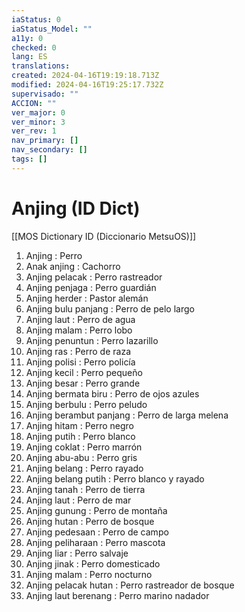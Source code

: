 ```yaml
---
iaStatus: 0
iaStatus_Model: ""
a11y: 0
checked: 0
lang: ES
translations: 
created: 2024-04-16T19:19:18.713Z
modified: 2024-04-16T19:25:17.732Z
supervisado: ""
ACCION: ""
ver_major: 0
ver_minor: 3
ver_rev: 1
nav_primary: []
nav_secondary: []
tags: []
---
```

# Anjing (ID Dict)

[[MOS Dictionary ID (Diccionario MetsuOS)]]

1. Anjing : Perro
2. Anak anjing : Cachorro
3. Anjing pelacak : Perro rastreador
4. Anjing penjaga : Perro guardián
5. Anjing herder : Pastor alemán
6. Anjing bulu panjang : Perro de pelo largo
7. Anjing laut : Perro de agua
8. Anjing malam : Perro lobo
9. Anjing penuntun : Perro lazarillo
10. Anjing ras : Perro de raza
11. Anjing polisi : Perro policía
12. Anjing kecil : Perro pequeño
13. Anjing besar : Perro grande
14. Anjing bermata biru : Perro de ojos azules
15. Anjing berbulu : Perro peludo
16. Anjing berambut panjang : Perro de larga melena
17. Anjing hitam : Perro negro
18. Anjing putih : Perro blanco
19. Anjing coklat : Perro marrón
20. Anjing abu-abu : Perro gris
21. Anjing belang : Perro rayado
22. Anjing belang putih : Perro blanco y rayado
23. Anjing tanah : Perro de tierra
24. Anjing laut : Perro de mar
25. Anjing gunung : Perro de montaña
26. Anjing hutan : Perro de bosque
27. Anjing pedesaan : Perro de campo
28. Anjing peliharaan : Perro mascota
29. Anjing liar : Perro salvaje
30. Anjing jinak : Perro domesticado
31. Anjing malam : Perro nocturno
32. Anjing pelacak hutan : Perro rastreador de bosque
33. Anjing laut berenang : Perro marino nadador
